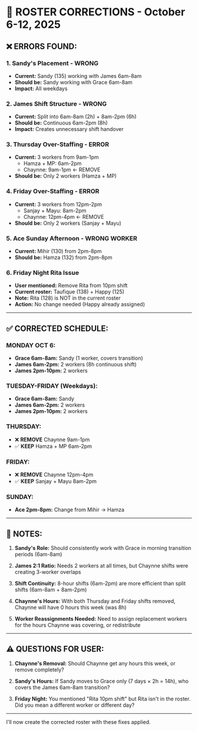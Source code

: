 # 🔧 ROSTER CORRECTIONS - October 6-12, 2025

## ❌ ERRORS FOUND:

### 1. **Sandy's Placement - WRONG**
- **Current:** Sandy (135) working with James 6am-8am
- **Should be:** Sandy working with Grace 6am-8am
- **Impact:** All weekdays

### 2. **James Shift Structure - WRONG**
- **Current:** Split into 6am-8am (2h) + 8am-2pm (6h) 
- **Should be:** Continuous 6am-2pm (8h)
- **Impact:** Creates unnecessary shift handover

### 3. **Thursday Over-Staffing - ERROR**
- **Current:** 3 workers from 9am-1pm
  - Hamza + MP: 6am-2pm
  - Chaynne: 9am-1pm ← REMOVE
- **Should be:** Only 2 workers (Hamza + MP)

### 4. **Friday Over-Staffing - ERROR**
- **Current:** 3 workers from 12pm-2pm
  - Sanjay + Mayu: 8am-2pm  
  - Chaynne: 12pm-4pm ← REMOVE
- **Should be:** Only 2 workers (Sanjay + Mayu)

### 5. **Ace Sunday Afternoon - WRONG WORKER**
- **Current:** Mihir (130) from 2pm-8pm
- **Should be:** Hamza (132) from 2pm-8pm

### 6. **Friday Night Rita Issue**
- **User mentioned:** Remove Rita from 10pm shift
- **Current roster:** Taufique (138) + Happy (125)
- **Note:** Rita (128) is NOT in the current roster
- **Action:** No change needed (Happy already assigned)

---

## ✅ CORRECTED SCHEDULE:

### **MONDAY OCT 6:**
- **Grace 6am-8am:** Sandy (1 worker, covers transition)
- **James 6am-2pm:** 2 workers (8h continuous shift)
- **James 2pm-10pm:** 2 workers

### **TUESDAY-FRIDAY (Weekdays):**
- **Grace 6am-8am:** Sandy
- **James 6am-2pm:** 2 workers
- **James 2pm-10pm:** 2 workers

### **THURSDAY:** 
- ❌ **REMOVE** Chaynne 9am-1pm
- ✅ **KEEP** Hamza + MP 6am-2pm

### **FRIDAY:**
- ❌ **REMOVE** Chaynne 12pm-4pm
- ✅ **KEEP** Sanjay + Mayu 8am-2pm

### **SUNDAY:**
- **Ace 2pm-8pm:** Change from Mihir → Hamza

---

## 📝 NOTES:

1. **Sandy's Role:** Should consistently work with Grace in morning transition periods (6am-8am)

2. **James 2:1 Ratio:** Needs 2 workers at all times, but Chaynne shifts were creating 3-worker overlaps

3. **Shift Continuity:** 8-hour shifts (6am-2pm) are more efficient than split shifts (6am-8am + 8am-2pm)

4. **Chaynne's Hours:** With both Thursday and Friday shifts removed, Chaynne will have 0 hours this week (was 8h)

5. **Worker Reassignments Needed:** Need to assign replacement workers for the hours Chaynne was covering, or redistribute

---

## ⚠️ QUESTIONS FOR USER:

1. **Chaynne's Removal:** Should Chaynne get any hours this week, or remove completely?

2. **Sandy's Hours:** If Sandy moves to Grace only (7 days × 2h = 14h), who covers the James 6am-8am transition?

3. **Friday Night:** You mentioned "Rita 10pm shift" but Rita isn't in the roster. Did you mean a different worker or different day?

---

I'll now create the corrected roster with these fixes applied.


